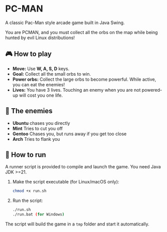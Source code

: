 # PC-MAN

A classic Pac-Man style arcade game built in Java Swing.

You are PCMAN, and you must collect all the orbs on the map while being hunted by evil Linux distributions!

## 🎮 How to play

* **Move:** Use **W, A, S, D** keys.
* **Goal:** Collect all the small orbs to win.
* **Power orbs:** Collect the large orbs to become powerful. While active, you can eat the enemies!
* **Lives:** You have 3 lives. Touching an enemy when you are not powered-up will cost you one life.

## 🐧 The enemies

* **Ubuntu** chases you directly
* **Mint** Tries to cut you off
* **Gentoo** Chases you, but runs away if you get too close
* **Arch** Tries to flank you

## 🚀 How to run

A runner script is provided to compile and launch the game. You need Java JDK >=21.

1.  Make the script executable (for Linux/macOS only):
    ```bash
    chmod +x run.sh
    ```

2.  Run the script:
    ```bash
    ./run.sh
    ./run.bat (for Windows)
    ```



The script will build the game in a `tmp` folder and start it automatically.
